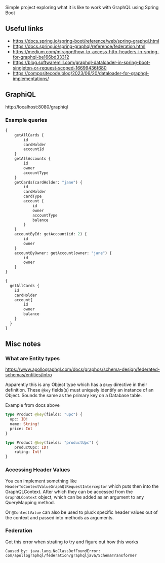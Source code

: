 
Simple project exploring what it is like to work with GraphQL using Spring Boot

## Useful links
* https://docs.spring.io/spring-boot/reference/web/spring-graphql.html
* https://docs.spring.io/spring-graphql/reference/federation.html
* https://medium.com/miragon/how-to-access-http-headers-in-spring-for-graphql-be166bd33312
* https://blog.softwaremill.com/graphql-dataloader-in-spring-boot-singleton-or-request-scoped-16699436f680
* https://compositecode.blog/2023/06/20/dataloader-for-graphql-implementations/

## GraphiQL

http://localhost:8080/graphiql

### Example queries

```graphql
{
    getAllCards {
        id
        cardHolder
        accountId
    }
    getAllAccounts {
        id
        owner
        accountType
    }
    getCards(cardHolder: "jane") {
        id
        cardHolder
        cardType
        account {
            id
            owner
            accountType
            balance
        }
    }
    accountById: getAccount(id: 2) {
        id
        owner
    }
    accountByOwner: getAccount(owner: "jane") {
        id
        owner
    }
}
```

```graphql
{
  getAllCards {
    id
    cardHolder
    account{
        id
        owner
        balance
    }
  }
}

```

## Misc notes

### What are Entity types
https://www.apollographql.com/docs/graphos/schema-design/federated-schemas/entities/intro

Apparently this is any Object type which has a `@key` directive in their definition.
These `@key` fields(s) must uniquely identify an instance of an Object. 
Sounds the same as the primary key on a Database table.


Example from docs above

```graphql
type Product @key(fields: "upc") {
  upc: ID!
  name: String!
  price: Int
}

type Product @key(fields: "productUpc") {
    productUpc: ID!
    rating: Int!
}
```



### Accessing Header Values

You can implement something like `HeaderToContextValueGraphQlRequestInterceptor` which puts then into the GraphQLContext.
After which they can be accessed from the `GraphQLContext` object, which can be added as an argument to any QueryMapping method.

Or `@ContectValue` can also be used to pluck specific header values out of the context and passed into methods as arguments.

### Federation 

Got this error when strating to try and figure out how this works

```shell
Caused by: java.lang.NoClassDefFoundError: com/apollographql/federation/graphqljava/SchemaTransformer
```